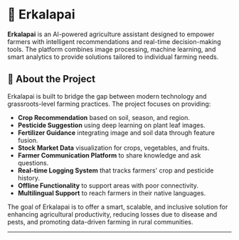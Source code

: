 # 🌾 Erkalapai

**Erkalapai** is an AI-powered agriculture assistant designed to empower farmers with intelligent recommendations and real-time decision-making tools. The platform combines image processing, machine learning, and smart analytics to provide solutions tailored to individual farming needs.

## 🧠 About the Project

Erkalapai is built to bridge the gap between modern technology and grassroots-level farming practices. The project focuses on providing:

- **Crop Recommendation** based on soil, season, and region.
- **Pesticide Suggestion** using deep learning on plant leaf images.
- **Fertilizer Guidance** integrating image and soil data through feature fusion.
- **Stock Market Data** visualization for crops, vegetables, and fruits.
- **Farmer Communication Platform** to share knowledge and ask questions.
- **Real-time Logging System** that tracks farmers' crop and pesticide history.
- **Offline Functionality** to support areas with poor connectivity.
- **Multilingual Support** to reach farmers in their native languages.

The goal of Erkalapai is to offer a smart, scalable, and inclusive solution for enhancing agricultural productivity, reducing losses due to disease and pests, and promoting data-driven farming in rural communities.

---

